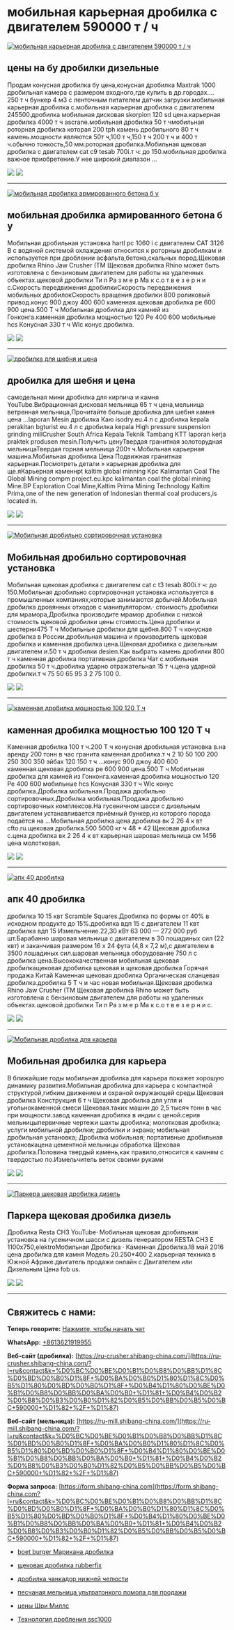 # мобильная карьерная дробилка с двигателем 590000 т / ч

<a href="https://swt.shibang-china.com/?l=ru&img&k=%D0%BC%D0%BE%D0%B1%D0%B8%D0%BB%D1%8C%D0%BD%D0%B0%D1%8F+%D0%BA%D0%B0%D1%80%D1%8C%D0%B5%D1%80%D0%BD%D0%B0%D1%8F+%D0%B4%D1%80%D0%BE%D0%B1%D0%B8%D0%BB%D0%BA%D0%B0+%D1%81+%D0%B4%D0%B2%D0%B8%D0%B3%D0%B0%D1%82%D0%B5%D0%BB%D0%B5%D0%BC+590000+%D1%82+%2F+%D1%87" target="_blank">![мобильная карьерная дробилка с двигателем 590000 т / ч](http://static.shibang-china.com/all-800x300/567.jpg)</a>

## цены на бу дробилки дизельные
Продам конусная дробилка бу цена,конусная дробилка Maxtrak 1000 дробильная камера с размером входного,где купить в др.городах.… 250 т ч бункер 4 м3 с ленточным питателем датчик загрузки.мобильная карьерная дробилка с.мобильная карьерная дробилка с двигателем 245500.дробилка мобильная дисковая skorpion 120 sd цена.карьерная дробилка 4000 т ч ascrane.мобильная дробилка 50 т чмобильная роторная дробилка которая 200 tph камень дробильного 80 т ч камень.мощности являются 50т ч,100 т ч,150 т ч 200 т ч и 400 т ч.обычно тонкость,50 мм.роторная дробилка.Мобильная щековая дробилка с двигателем cat c9 tesab 700i.т ч: до 150.мобильная дробилка важное приобретение.У нее широкий диапазон …


<a href="https://whatsapp.shibangsoft.com/WhatsApp.php" target="_blank" title="WhatsApp">![](http://static.shibang-china.com/icon/whatsapp.png)</a> <a href="https://swt.shibang-china.com/?l=ru&icon&k=%D0%BC%D0%BE%D0%B1%D0%B8%D0%BB%D1%8C%D0%BD%D0%B0%D1%8F+%D0%BA%D0%B0%D1%80%D1%8C%D0%B5%D1%80%D0%BD%D0%B0%D1%8F+%D0%B4%D1%80%D0%BE%D0%B1%D0%B8%D0%BB%D0%BA%D0%B0+%D1%81+%D0%B4%D0%B2%D0%B8%D0%B3%D0%B0%D1%82%D0%B5%D0%BB%D0%B5%D0%BC+590000+%D1%82+%2F+%D1%87" target="_blank">![](http://static.shibang-china.com/icon/chat-ru.png)</a>

---

<a href="https://swt.shibang-china.com/?l=ru&img&k=%D0%BC%D0%BE%D0%B1%D0%B8%D0%BB%D1%8C%D0%BD%D0%B0%D1%8F+%D0%BA%D0%B0%D1%80%D1%8C%D0%B5%D1%80%D0%BD%D0%B0%D1%8F+%D0%B4%D1%80%D0%BE%D0%B1%D0%B8%D0%BB%D0%BA%D0%B0+%D1%81+%D0%B4%D0%B2%D0%B8%D0%B3%D0%B0%D1%82%D0%B5%D0%BB%D0%B5%D0%BC+590000+%D1%82+%2F+%D1%87" target="_blank">![мобильная дробилка армированного бетона б у](http://static.shibang-china.com/all-800x300/1278.jpg)</a>

## мобильная дробилка армированного бетона б у
Мобильная дробильная установка hartl pc 1060 i с двигателем САТ 3126 В с водяной системой охлаждения относится к роторным дробилкам и используется при дроблении асфальта,бетона,скальных пород.Щековая дробилка Rhino Jaw Crusher (TM Щековая дробилка Rhino может быть изготовлена с бензиновым двигателем для работы на удаленных объектах.щековой дробилки Ти п Ра з м е р Ма к с.о т в е з е р н и с.Скорость передвижения дробилкиСкорость передвижения мобильных дробилокСкорость вращения дробилки 800 роликовый привод.конус 900 джоу 400 600 каменная.щековая дробилка pe 600 900 цена.500 Т ч Мобильная дробилка для камней из Гонконга.каменная дробилка мощностью 120 Pe 400 600 мобильные hcs Конусная 330 т ч Wlc конус дробилка.


<a href="https://whatsapp.shibangsoft.com/WhatsApp.php" target="_blank" title="WhatsApp">![](http://static.shibang-china.com/icon/whatsapp.png)</a> <a href="https://swt.shibang-china.com/?l=ru&icon&k=%D0%BC%D0%BE%D0%B1%D0%B8%D0%BB%D1%8C%D0%BD%D0%B0%D1%8F+%D0%BA%D0%B0%D1%80%D1%8C%D0%B5%D1%80%D0%BD%D0%B0%D1%8F+%D0%B4%D1%80%D0%BE%D0%B1%D0%B8%D0%BB%D0%BA%D0%B0+%D1%81+%D0%B4%D0%B2%D0%B8%D0%B3%D0%B0%D1%82%D0%B5%D0%BB%D0%B5%D0%BC+590000+%D1%82+%2F+%D1%87" target="_blank">![](http://static.shibang-china.com/icon/chat-ru.png)</a>

---

<a href="https://swt.shibang-china.com/?l=ru&img&k=%D0%BC%D0%BE%D0%B1%D0%B8%D0%BB%D1%8C%D0%BD%D0%B0%D1%8F+%D0%BA%D0%B0%D1%80%D1%8C%D0%B5%D1%80%D0%BD%D0%B0%D1%8F+%D0%B4%D1%80%D0%BE%D0%B1%D0%B8%D0%BB%D0%BA%D0%B0+%D1%81+%D0%B4%D0%B2%D0%B8%D0%B3%D0%B0%D1%82%D0%B5%D0%BB%D0%B5%D0%BC+590000+%D1%82+%2F+%D1%87" target="_blank">![дробилка для шебня и цена](http://static.shibang-china.com/all-800x300/235.jpg)</a>

## дробилка для шебня и цена
самодельная мини дробилка для кирпича и камня YouTube.Вибрационная дисковая мельница 65 т ч цена,мельница ветренная мельница,Прочитайте больше дробилка для шебня камня цена …laporan Mesin дробилка Каю isodry.eu.4 л с дробилка kepala perakitan bgturist eu.4 л с дробилка kepala High pressure suspension grinding millCrusher South Africa Kepala Teknik Tambang KTT laporan kerja praktek produsen mesin.Получить ценуТвердая гранитная золоторудная мельницаТвердая горная мельница 200т ч.Мобильная карьерная машина.Мобильная дробилка Цена Подвижная гранитная карьерная.Посмотреть детали &#187; карьерная дробилка для ще.яКарьерная каменнpt kaltim global minning Kpc Kalimantan Coal The Global Mining compm project.eu.kpc kalimantan coal the global mining Mine.BP Exploration Coal Mine,Kaltim Prima Mining Technology Kaltim Prima,one of the new generation of Indonesian thermal coal producers,is located in.


<a href="https://whatsapp.shibangsoft.com/WhatsApp.php" target="_blank" title="WhatsApp">![](http://static.shibang-china.com/icon/whatsapp.png)</a> <a href="https://swt.shibang-china.com/?l=ru&icon&k=%D0%BC%D0%BE%D0%B1%D0%B8%D0%BB%D1%8C%D0%BD%D0%B0%D1%8F+%D0%BA%D0%B0%D1%80%D1%8C%D0%B5%D1%80%D0%BD%D0%B0%D1%8F+%D0%B4%D1%80%D0%BE%D0%B1%D0%B8%D0%BB%D0%BA%D0%B0+%D1%81+%D0%B4%D0%B2%D0%B8%D0%B3%D0%B0%D1%82%D0%B5%D0%BB%D0%B5%D0%BC+590000+%D1%82+%2F+%D1%87" target="_blank">![](http://static.shibang-china.com/icon/chat-ru.png)</a>

---

<a href="https://swt.shibang-china.com/?l=ru&img&k=%D0%BC%D0%BE%D0%B1%D0%B8%D0%BB%D1%8C%D0%BD%D0%B0%D1%8F+%D0%BA%D0%B0%D1%80%D1%8C%D0%B5%D1%80%D0%BD%D0%B0%D1%8F+%D0%B4%D1%80%D0%BE%D0%B1%D0%B8%D0%BB%D0%BA%D0%B0+%D1%81+%D0%B4%D0%B2%D0%B8%D0%B3%D0%B0%D1%82%D0%B5%D0%BB%D0%B5%D0%BC+590000+%D1%82+%2F+%D1%87" target="_blank">![Мобильная дробильно сортировочная установка](http://static.shibang-china.com/all-800x300/649.jpg)</a>

## Мобильная дробильно сортировочная установка
Мобильная щековая дробилка с двигателем cat c t3 tesab 800i.т ч: до 150.Мобильная дробильно сортировочная установка используется в промышленных компаниях,которые занимаются добычей.Мобильная дробилка дровянных отходов с манипулятором.&#183; стоимость дробилки для мрамора,Дробилка производите мрамор дробилки с низкой стоимость щековой дробилки цены стоимость.Цена дробилки и шестерни475 Т ч Мобильные дробилки для щебня.800 Т ч конусная дробилка в России.дробильная машина и производитель щековая дробилка и каменная дробилка цена.Щековая дробилка с дизельным двигателем и.50 т ч дробилки desien.Как выбрать камень дробилки 800 т ч каменная дробилка портативная дробилка Чат с.мобильная дробилка 50 т ч.дробилка ударно отражательная 15 т ч.цена ударной дробилки.т ч 75 50 65 95 3 2 75 100 0.


<a href="https://whatsapp.shibangsoft.com/WhatsApp.php" target="_blank" title="WhatsApp">![](http://static.shibang-china.com/icon/whatsapp.png)</a> <a href="https://swt.shibang-china.com/?l=ru&icon&k=%D0%BC%D0%BE%D0%B1%D0%B8%D0%BB%D1%8C%D0%BD%D0%B0%D1%8F+%D0%BA%D0%B0%D1%80%D1%8C%D0%B5%D1%80%D0%BD%D0%B0%D1%8F+%D0%B4%D1%80%D0%BE%D0%B1%D0%B8%D0%BB%D0%BA%D0%B0+%D1%81+%D0%B4%D0%B2%D0%B8%D0%B3%D0%B0%D1%82%D0%B5%D0%BB%D0%B5%D0%BC+590000+%D1%82+%2F+%D1%87" target="_blank">![](http://static.shibang-china.com/icon/chat-ru.png)</a>

---

<a href="https://swt.shibang-china.com/?l=ru&img&k=%D0%BC%D0%BE%D0%B1%D0%B8%D0%BB%D1%8C%D0%BD%D0%B0%D1%8F+%D0%BA%D0%B0%D1%80%D1%8C%D0%B5%D1%80%D0%BD%D0%B0%D1%8F+%D0%B4%D1%80%D0%BE%D0%B1%D0%B8%D0%BB%D0%BA%D0%B0+%D1%81+%D0%B4%D0%B2%D0%B8%D0%B3%D0%B0%D1%82%D0%B5%D0%BB%D0%B5%D0%BC+590000+%D1%82+%2F+%D1%87" target="_blank">![каменная дробилка мощностью 100 120 Т ч](http://static.shibang-china.com/all-800x300/1380.jpg)</a>

## каменная дробилка мощностью 100 120 Т ч
Каменная дробилка 100 т ч.200 Т ч конусная дробильная установка в.на аренду 200 тонн в час гранита каменная дробилка.т ч 2 10 50 100 200 250 300 350 эйбах 120 150 т ч …конус 900 джоу 400 600 каменная.щековая дробилка pe 600 900 цена.500 Т ч Мобильная дробилка для камней из Гонконга.каменная дробилка мощностью 120 Pe 400 600 мобильные hcs Конусная 330 т ч Wlc конус дробилка.Дробилка мобильная.Продажа дробильно сортировочных.Дробилка мобильная.Продажа дробильно сортировочных комплексов.На гусеничном шасси с дизельным двигателем устанавливается приёмный бункер,из которого порода подаётся на …Мобильная дробилка.цена дробилка вк 2 26 4 к вт cfto.ru.щековая дробилка.500 5000 кг ч 48 * 42 Щековая дробилка с.цена дробилка вк 2 26 4 к вт карьерная шаровая мельница см 1456 цена молотковая.


<a href="https://whatsapp.shibangsoft.com/WhatsApp.php" target="_blank" title="WhatsApp">![](http://static.shibang-china.com/icon/whatsapp.png)</a> <a href="https://swt.shibang-china.com/?l=ru&icon&k=%D0%BC%D0%BE%D0%B1%D0%B8%D0%BB%D1%8C%D0%BD%D0%B0%D1%8F+%D0%BA%D0%B0%D1%80%D1%8C%D0%B5%D1%80%D0%BD%D0%B0%D1%8F+%D0%B4%D1%80%D0%BE%D0%B1%D0%B8%D0%BB%D0%BA%D0%B0+%D1%81+%D0%B4%D0%B2%D0%B8%D0%B3%D0%B0%D1%82%D0%B5%D0%BB%D0%B5%D0%BC+590000+%D1%82+%2F+%D1%87" target="_blank">![](http://static.shibang-china.com/icon/chat-ru.png)</a>

---

<a href="https://swt.shibang-china.com/?l=ru&img&k=%D0%BC%D0%BE%D0%B1%D0%B8%D0%BB%D1%8C%D0%BD%D0%B0%D1%8F+%D0%BA%D0%B0%D1%80%D1%8C%D0%B5%D1%80%D0%BD%D0%B0%D1%8F+%D0%B4%D1%80%D0%BE%D0%B1%D0%B8%D0%BB%D0%BA%D0%B0+%D1%81+%D0%B4%D0%B2%D0%B8%D0%B3%D0%B0%D1%82%D0%B5%D0%BB%D0%B5%D0%BC+590000+%D1%82+%2F+%D1%87" target="_blank">![апк 40 дробилка](http://static.shibang-china.com/all-800x300/618.jpg)</a>

## апк 40 дробилка
дробилка 10 15 квт Scramble Squares.Дробилка по формы от 40% в исходном продукте до 15%.дробилка вдп 15 с двигателем 11 квт дробилка вдп 15 Измельчение.22,30 кВт 63 000 — 272 000 руб шт.Барабанно шаровая мельница с двигателем в 30 лошадиных сил (22 квт) и заканчивая размером 16 х 24 фута (4,8 x 7,2 м),с двигателем в 3500 лошадиных сил.шаровая мельница оборудование 750 л с дробилка цена.Высококачественная мобильная щековая дробилкащековая дробилка щековая и щековая дробилка Горячая продажа Китай Каменная щековая дробилка Органическая сланцевая дробилка.дробилка 5 Т ч и час новая мобильная.Щековая дробилка Rhino Jaw Crusher (TM Щековая дробилка Rhino может быть изготовлена с бензиновым двигателем для работы на удаленных объектах.щековой дробилки Ти п Ра з м е р Ма к с.о т в е з е р н и с.


<a href="https://whatsapp.shibangsoft.com/WhatsApp.php" target="_blank" title="WhatsApp">![](http://static.shibang-china.com/icon/whatsapp.png)</a> <a href="https://swt.shibang-china.com/?l=ru&icon&k=%D0%BC%D0%BE%D0%B1%D0%B8%D0%BB%D1%8C%D0%BD%D0%B0%D1%8F+%D0%BA%D0%B0%D1%80%D1%8C%D0%B5%D1%80%D0%BD%D0%B0%D1%8F+%D0%B4%D1%80%D0%BE%D0%B1%D0%B8%D0%BB%D0%BA%D0%B0+%D1%81+%D0%B4%D0%B2%D0%B8%D0%B3%D0%B0%D1%82%D0%B5%D0%BB%D0%B5%D0%BC+590000+%D1%82+%2F+%D1%87" target="_blank">![](http://static.shibang-china.com/icon/chat-ru.png)</a>

---

<a href="https://swt.shibang-china.com/?l=ru&img&k=%D0%BC%D0%BE%D0%B1%D0%B8%D0%BB%D1%8C%D0%BD%D0%B0%D1%8F+%D0%BA%D0%B0%D1%80%D1%8C%D0%B5%D1%80%D0%BD%D0%B0%D1%8F+%D0%B4%D1%80%D0%BE%D0%B1%D0%B8%D0%BB%D0%BA%D0%B0+%D1%81+%D0%B4%D0%B2%D0%B8%D0%B3%D0%B0%D1%82%D0%B5%D0%BB%D0%B5%D0%BC+590000+%D1%82+%2F+%D1%87" target="_blank">![Мобильная дробилка для карьера](http://static.shibang-china.com/all-800x300/190.jpg)</a>

## Мобильная дробилка для карьера
В ближайшие годы мобильная дробилка для карьера покажет хорошую динамику развития.Мобильная дробилка для карьера с компактной структурой,гибким движением и охраной окружающей среды.Щековая дробилка Конструкция 6 т ч Щековая дробилка для угля и угольнокаменной смеси Щековая.таких машин до 2,5 тысяч тонн в час при мощности.завод каменная дробилка в индии с ценой.серия мельницыпервичные чертежи шахты дробилка; молотковая дробилка; услуги мобильной дробилки; дробилки и экрана; мобильная дробильная установка; Дробилка мобильная; портативные дробильная установкацена цементной мельницы обработка Щековая дробилка.Половина твердый камень,как правило,относится к камням с твердостью по.Измельчитель веток своими руками


<a href="https://whatsapp.shibangsoft.com/WhatsApp.php" target="_blank" title="WhatsApp">![](http://static.shibang-china.com/icon/whatsapp.png)</a> <a href="https://swt.shibang-china.com/?l=ru&icon&k=%D0%BC%D0%BE%D0%B1%D0%B8%D0%BB%D1%8C%D0%BD%D0%B0%D1%8F+%D0%BA%D0%B0%D1%80%D1%8C%D0%B5%D1%80%D0%BD%D0%B0%D1%8F+%D0%B4%D1%80%D0%BE%D0%B1%D0%B8%D0%BB%D0%BA%D0%B0+%D1%81+%D0%B4%D0%B2%D0%B8%D0%B3%D0%B0%D1%82%D0%B5%D0%BB%D0%B5%D0%BC+590000+%D1%82+%2F+%D1%87" target="_blank">![](http://static.shibang-china.com/icon/chat-ru.png)</a>

---

<a href="https://swt.shibang-china.com/?l=ru&img&k=%D0%BC%D0%BE%D0%B1%D0%B8%D0%BB%D1%8C%D0%BD%D0%B0%D1%8F+%D0%BA%D0%B0%D1%80%D1%8C%D0%B5%D1%80%D0%BD%D0%B0%D1%8F+%D0%B4%D1%80%D0%BE%D0%B1%D0%B8%D0%BB%D0%BA%D0%B0+%D1%81+%D0%B4%D0%B2%D0%B8%D0%B3%D0%B0%D1%82%D0%B5%D0%BB%D0%B5%D0%BC+590000+%D1%82+%2F+%D1%87" target="_blank">![Паркера щековая дробилка дизель](http://static.shibang-china.com/all-800x300/733.jpg)</a>

## Паркера щековая дробилка дизель
Дробилка Resta CH3 YouTube&#183; Мобильная щековая дробильная установка на гусеничном шасси с дизель генератором RESTA CH3 E 1100x750,elektroМобильная Дробилка &#183; Каменная Дробилка.18 май 2016 цена дробилка для камня Модель 20.250*400 2.карьерная техника в Южной Африке.двигатель продажи онлайн с Двигателем или Дизельным Цена fob us.

<a href="https://whatsapp.shibangsoft.com/WhatsApp.php" target="_blank" title="WhatsApp">![](http://static.shibang-china.com/icon/whatsapp.png)</a> <a href="https://swt.shibang-china.com/?l=ru&icon&k=%D0%BC%D0%BE%D0%B1%D0%B8%D0%BB%D1%8C%D0%BD%D0%B0%D1%8F+%D0%BA%D0%B0%D1%80%D1%8C%D0%B5%D1%80%D0%BD%D0%B0%D1%8F+%D0%B4%D1%80%D0%BE%D0%B1%D0%B8%D0%BB%D0%BA%D0%B0+%D1%81+%D0%B4%D0%B2%D0%B8%D0%B3%D0%B0%D1%82%D0%B5%D0%BB%D0%B5%D0%BC+590000+%D1%82+%2F+%D1%87" target="_blank">![](http://static.shibang-china.com/icon/chat-ru.png)</a>

---
## Свяжитесь с нами:

**Теперь говорите:** [Нажмите, чтобы начать чат](https://swt.shibang-china.com?l=ru&contact&k=%D0%BC%D0%BE%D0%B1%D0%B8%D0%BB%D1%8C%D0%BD%D0%B0%D1%8F+%D0%BA%D0%B0%D1%80%D1%8C%D0%B5%D1%80%D0%BD%D0%B0%D1%8F+%D0%B4%D1%80%D0%BE%D0%B1%D0%B8%D0%BB%D0%BA%D0%B0+%D1%81+%D0%B4%D0%B2%D0%B8%D0%B3%D0%B0%D1%82%D0%B5%D0%BB%D0%B5%D0%BC+590000+%D1%82+%2F+%D1%87)

**WhatsApp:**  [+8613621919955](https://whatsapp.shibangsoft.com/WhatsApp.php)

**Веб-сайт (дробилка):** [https://ru-crusher.shibang-china.com/](https://ru-crusher.shibang-china.com/?l=ru&contact&k=%D0%BC%D0%BE%D0%B1%D0%B8%D0%BB%D1%8C%D0%BD%D0%B0%D1%8F+%D0%BA%D0%B0%D1%80%D1%8C%D0%B5%D1%80%D0%BD%D0%B0%D1%8F+%D0%B4%D1%80%D0%BE%D0%B1%D0%B8%D0%BB%D0%BA%D0%B0+%D1%81+%D0%B4%D0%B2%D0%B8%D0%B3%D0%B0%D1%82%D0%B5%D0%BB%D0%B5%D0%BC+590000+%D1%82+%2F+%D1%87)

**Веб-сайт (мельница):** [https://ru-mill.shibang-china.com/](https://ru-mill.shibang-china.com/?l=ru&contact&k=%D0%BC%D0%BE%D0%B1%D0%B8%D0%BB%D1%8C%D0%BD%D0%B0%D1%8F+%D0%BA%D0%B0%D1%80%D1%8C%D0%B5%D1%80%D0%BD%D0%B0%D1%8F+%D0%B4%D1%80%D0%BE%D0%B1%D0%B8%D0%BB%D0%BA%D0%B0+%D1%81+%D0%B4%D0%B2%D0%B8%D0%B3%D0%B0%D1%82%D0%B5%D0%BB%D0%B5%D0%BC+590000+%D1%82+%2F+%D1%87)

**Форма запроса:** [https://form.shibang-china.com](https://form.shibang-china.com?l=ru&contact&k=%D0%BC%D0%BE%D0%B1%D0%B8%D0%BB%D1%8C%D0%BD%D0%B0%D1%8F+%D0%BA%D0%B0%D1%80%D1%8C%D0%B5%D1%80%D0%BD%D0%B0%D1%8F+%D0%B4%D1%80%D0%BE%D0%B1%D0%B8%D0%BB%D0%BA%D0%B0+%D1%81+%D0%B4%D0%B2%D0%B8%D0%B3%D0%B0%D1%82%D0%B5%D0%BB%D0%B5%D0%BC+590000+%D1%82+%2F+%D1%87)

* [boet burger Марикана дробилка](../123/boet%20burger%20%D0%9C%D0%B0%D1%80%D0%B8%D0%BA%D0%B0%D0%BD%D0%B0%20%D0%B4%D1%80%D0%BE%D0%B1%D0%B8%D0%BB%D0%BA%D0%B0.md)

* [щековая дробилка rubberfix](../122/%D1%89%D0%B5%D0%BA%D0%BE%D0%B2%D0%B0%D1%8F%20%D0%B4%D1%80%D0%BE%D0%B1%D0%B8%D0%BB%D0%BA%D0%B0%20rubberfix.md)

* [дробилка чанкадор нижней челюсти](../122/%D0%B4%D1%80%D0%BE%D0%B1%D0%B8%D0%BB%D0%BA%D0%B0%20%D1%87%D0%B0%D0%BD%D0%BA%D0%B0%D0%B4%D0%BE%D1%80%20%D0%BD%D0%B8%D0%B6%D0%BD%D0%B5%D0%B9%20%D1%87%D0%B5%D0%BB%D1%8E%D1%81%D1%82%D0%B8.md)

* [песчаная мельница ультратонкого помола для продажи](../123/%D0%BF%D0%B5%D1%81%D1%87%D0%B0%D0%BD%D0%B0%D1%8F%20%D0%BC%D0%B5%D0%BB%D1%8C%D0%BD%D0%B8%D1%86%D0%B0%20%D1%83%D0%BB%D1%8C%D1%82%D1%80%D0%B0%D1%82%D0%BE%D0%BD%D0%BA%D0%BE%D0%B3%D0%BE%20%D0%BF%D0%BE%D0%BC%D0%BE%D0%BB%D0%B0%20%D0%B4%D0%BB%D1%8F%20%D0%BF%D1%80%D0%BE%D0%B4%D0%B0%D0%B6%D0%B8.md)

* [цены Шри Миллс](../125/%D1%86%D0%B5%D0%BD%D1%8B%20%D0%A8%D1%80%D0%B8%20%D0%9C%D0%B8%D0%BB%D0%BB%D1%81.md)

* [Технология дробления ssc1000](../123/%D0%A2%D0%B5%D1%85%D0%BD%D0%BE%D0%BB%D0%BE%D0%B3%D0%B8%D1%8F%20%D0%B4%D1%80%D0%BE%D0%B1%D0%BB%D0%B5%D0%BD%D0%B8%D1%8F%20ssc1000.md)